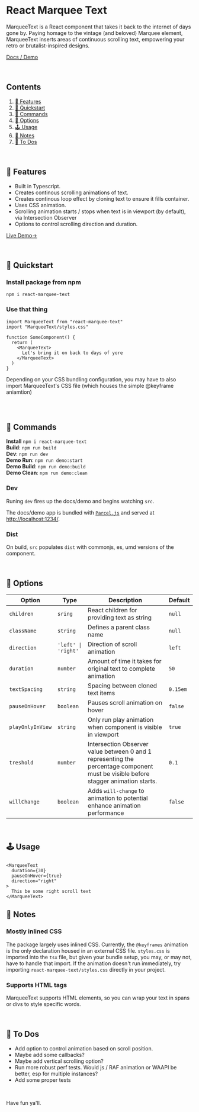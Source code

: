 # React Marquee Text

MarqueeText is a React component that takes it back to the internet of days gone by. Paying homage to the vintage (and beloved) Marquee element, MarqueeText inserts areas of continuous scrolling text, empowering your retro or brutalist-inspired designs.

[Docs / Demo](https://stephenscaff.github.io/react-marquee-text/)

<br/>

## Contents

1. [📌 Features](#-features)
2. [🎯 Quickstart](#-quickstart)
3. [🤖 Commands](#-commands)
4. [🧬 Options](#-options)
5. [🕹️ Usage](#-usage)
6. [📓 Notes](#-notes)
7. [📅 To Dos](#-to-dos)

<br/>

## 📌 Features

- Built in Typescript.
- Creates continous scrolling animations of text.
- Creates continous loop effect by cloning text to ensure it fills container.
- Uses CSS animation.
- Scrolling animation starts / stops when text is in viewport (by default), via Intersection Observer
- Options to control scrolling direction and duration.

[Live Demo→](https://stephenscaff.github.io/react-marquee-text/)

<br/>

## 🎯 Quickstart

### Install package from npm

`npm i react-marquee-text`

### Use that thing

```
import MarqueeText from "react-marquee-text"
import "MarqueeText/styles.css"

function SomeComponent() {
  return (
    <MarqueeText>
      Let's bring it on back to days of yore
    </MarqueeText>
  )
}
```

Depending on your CSS bundling configuration, you may have to also import MarqueeText's CSS file (which houses the simple @keyframe aniamtion)

```

```

<br>

## 🤖 Commands

**Install** `npm i react-marquee-text` <br/>
**Build**: `npm run build` <br/>
**Dev**: `npm run dev` <br/>
**Demo Run**: `npm run demo:start` <br/>
**Demo Build**: `npm run demo:build` <br/>
**Demo Clean**: `npm run demo:clean` <br/>

### Dev

Runing `dev` fires up the docs/demo and begins watching `src`.

The docs/demo app is bundled with [`Parcel.js`](https://parceljs.org/) and served at [http://localhost:1234/](http://localhost:1234/).

### Dist

On build, `src` populates `dist` with commonjs, es, umd versions of the component.

<br/>

## 🧬 Options

<!-- prettier-ignore -->
| Option | Type | Description      | Default |
| ----   | ---- | -------- | -------|
| `children` | `sring` | React children for providing text as string  | `null` |
| `className`    | `string`  | Defines a parent class name | `null` |
| `direction`    | `'left' \| 'right'`  | Direction of scroll animation | `left` |
| `duration`      | `number` | Amount of time it takes for original text to complete animation  | `50` |
| `textSpacing` | `string` | Spacing between cloned text items | `0.15em` |
| `pauseOnHover`  | `boolean` | Pauses scroll animation on hover | `false` |
| `playOnlyInView` | `string` | Only run play animation when component is visible in viewport  | `true` |
| `treshold` | `number` | Intersection Observer value between 0 and 1 representing the percentage component must be visible before stagger animation starts. | `0.1` |
| `willChange` | `boolean` | Adds `will-change` to animation to potential enhance animation performance | `false` |

<br/>

## 🕹️ Usage

###

```
<MarqueeText
  duration={30}
  pauseOnHover={true}
  direction="right"
>
  This be some right scroll text
</MarqueeText>
```

## 📓 Notes

### Mostly inlined CSS

The package largely uses inlined CSS. Currently, the `@keyframes` animation is the only declaration housed in an external CSS file. `styles.css` is imported into the `tsx` file, but given your bundle setup, you may, or may not, have to handle that import. If the animation doesn't run immediately, try importing `react-marquee-text/styles.css` directly in your project.

### Supports HTML tags

MarqueeText supports HTML elements, so you can wrap your text in spans or divs to style specific words.

<br/>

## 📅 To Dos

- Add option to control animation based on scroll position.
- Maybe add some callbacks?
- Maybe add vertical scrolling option?
- Run more robust perf tests. Would js / RAF animation or WAAPI be better, esp for multiple instances?
- Add some proper tests

<br/>

Have fun ya'll.
